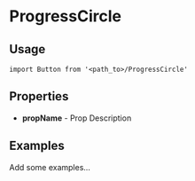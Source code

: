 # ProgressCircle

## Usage

```
import Button from '<path_to>/ProgressCircle'
```

## Properties

- **propName** - Prop Description

## Examples

Add some examples...

